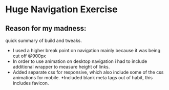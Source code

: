 # Huge Navigation Exercise

## Reason for my madness:

quick summary of build and tweaks.


* I used a higher break point on navigation mainly because it was being cut off @900px
* In order to use animation on desktop navigation i had to include additional wrapper to measure height of links.
* Added separate css for responsive, which also include some of the css animations for mobile.
*Included blank meta tags out of habit, this includes favicon.



```

